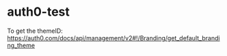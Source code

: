 # auth0-test

To get the themeID: https://auth0.com/docs/api/management/v2#!/Branding/get_default_branding_theme


